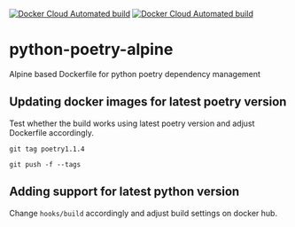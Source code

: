 [![Docker Cloud Automated build](https://img.shields.io/docker/cloud/automated/frederikp/python-poetry-alpine)](https://hub.docker.com/repository/docker/frederikp/python-poetry-alpine)
[![Docker Cloud Automated build](https://img.shields.io/docker/cloud/build/frederikp/python-poetry-alpine)](https://hub.docker.com/repository/docker/frederikp/python-poetry-alpine)

# python-poetry-alpine
Alpine based Dockerfile for python poetry dependency management

## Updating docker images for latest poetry version

Test whether the build works using latest poetry version and adjust Dockerfile accordingly.

`git tag poetry1.1.4`

`git push -f --tags`

## Adding support for latest python version

Change `hooks/build` accordingly and adjust build settings on docker hub.